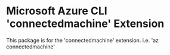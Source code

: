 Microsoft Azure CLI 'connectedmachine' Extension
==========================================

This package is for the 'connectedmachine' extension.
i.e. 'az connectedmachine'
